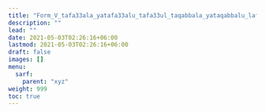 ```yaml
---
title: "Form_V_tafa33ala_yatafa33alu_tafa33ul_taqabbala_yataqabbalu_lafif_mafruq"
description: ""
lead: ""
date: 2021-05-03T02:26:16+06:00
lastmod: 2021-05-03T02:26:16+06:00
draft: false
images: []
menu: 
  sarf:
    parent: "xyz"
weight: 999
toc: true
---
```



